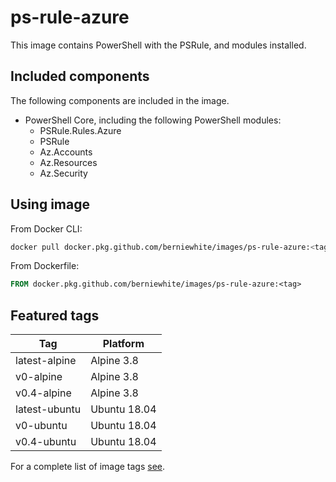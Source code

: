 # ps-rule-azure

This image contains PowerShell with the PSRule, and  modules installed.

## Included components

The following components are included in the image.

- PowerShell Core, including the following PowerShell modules:
  - PSRule.Rules.Azure
  - PSRule
  - Az.Accounts
  - Az.Resources
  - Az.Security

## Using image

From Docker CLI:

```bash
docker pull docker.pkg.github.com/berniewhite/images/ps-rule-azure:<tag>
```

From Dockerfile:

```Dockerfile
FROM docker.pkg.github.com/berniewhite/images/ps-rule-azure:<tag>
```

## Featured tags

Tag           | Platform
---           | --------
latest-alpine | Alpine 3.8
v0-alpine     | Alpine 3.8
v0.4-alpine   | Alpine 3.8
latest-ubuntu | Ubuntu 18.04
v0-ubuntu     | Ubuntu 18.04
v0.4-ubuntu   | Ubuntu 18.04

For a complete list of image tags [see][ps-rule-azure-tags].

[ps-rule-azure-tags]: https://github.com/BernieWhite/images/packages/35463/versions
